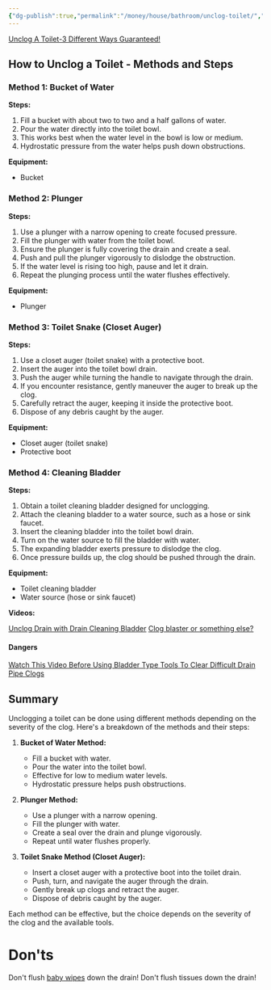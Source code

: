 ```yaml
---
{"dg-publish":true,"permalink":"/money/house/bathroom/unclog-toilet/","tags":["oakmore"],"created":"Aug 19, 2023, 6:00 PM"}
---
```



[Unclog A Toilet-3 Different Ways Guaranteed!](https://www.youtube.com/watch?v=3eA2JkZbtng)
## How to Unclog a Toilet - Methods and Steps

### Method 1: Bucket of Water

**Steps:**

1. Fill a bucket with about two to two and a half gallons of water.
2. Pour the water directly into the toilet bowl.
3. This works best when the water level in the bowl is low or medium.
4. Hydrostatic pressure from the water helps push down obstructions.

**Equipment:**

- Bucket

### Method 2: Plunger

**Steps:**

1. Use a plunger with a narrow opening to create focused pressure.
2. Fill the plunger with water from the toilet bowl.
3. Ensure the plunger is fully covering the drain and create a seal.
4. Push and pull the plunger vigorously to dislodge the obstruction.
5. If the water level is rising too high, pause and let it drain.
6. Repeat the plunging process until the water flushes effectively.

**Equipment:**

- Plunger

### Method 3: Toilet Snake (Closet Auger)

**Steps:**

1. Use a closet auger (toilet snake) with a protective boot.
2. Insert the auger into the toilet bowl drain.
3. Push the auger while turning the handle to navigate through the drain.
4. If you encounter resistance, gently maneuver the auger to break up the clog.
5. Carefully retract the auger, keeping it inside the protective boot.
6. Dispose of any debris caught by the auger.

**Equipment:**

- Closet auger (toilet snake)
- Protective boot

### Method 4: Cleaning Bladder

**Steps:**

1. Obtain a toilet cleaning bladder designed for unclogging.
2. Attach the cleaning bladder to a water source, such as a hose or sink faucet.
3. Insert the cleaning bladder into the toilet bowl drain.
4. Turn on the water source to fill the bladder with water.
5. The expanding bladder exerts pressure to dislodge the clog.
6. Once pressure builds up, the clog should be pushed through the drain.

**Equipment:**

- Toilet cleaning bladder
- Water source (hose or sink faucet)

**Videos:**

[Unclog Drain with Drain Cleaning Bladder](https://www.youtube.com/watch?v=orudtV12OY4)
[Clog blaster or something else?](https://www.youtube.com/shorts/j0k6JkvDdHY?feature=share)

#### Dangers

[Watch This Video Before Using Bladder Type Tools To Clear Difficult Drain Pipe Clogs](https://www.youtube.com/watch?v=43ZchEMW9-g)

## Summary

Unclogging a toilet can be done using different methods depending on the severity of the clog. Here's a breakdown of the methods and their steps:

1. **Bucket of Water Method:**
    
    - Fill a bucket with water.
    - Pour the water into the toilet bowl.
    - Effective for low to medium water levels.
    - Hydrostatic pressure helps push obstructions.
2. **Plunger Method:**
    
    - Use a plunger with a narrow opening.
    - Fill the plunger with water.
    - Create a seal over the drain and plunge vigorously.
    - Repeat until water flushes properly.
3. **Toilet Snake Method (Closet Auger):**
    
    - Insert a closet auger with a protective boot into the toilet drain.
    - Push, turn, and navigate the auger through the drain.
    - Gently break up clogs and retract the auger.
    - Dispose of debris caught by the auger.

Each method can be effective, but the choice depends on the severity of the clog and the available tools.


# Don'ts

Don't flush [baby wipes](https://www.youtube.com/shorts/jM557IJGNU4?feature=share) down the drain!
Don't flush tissues down the drain!
